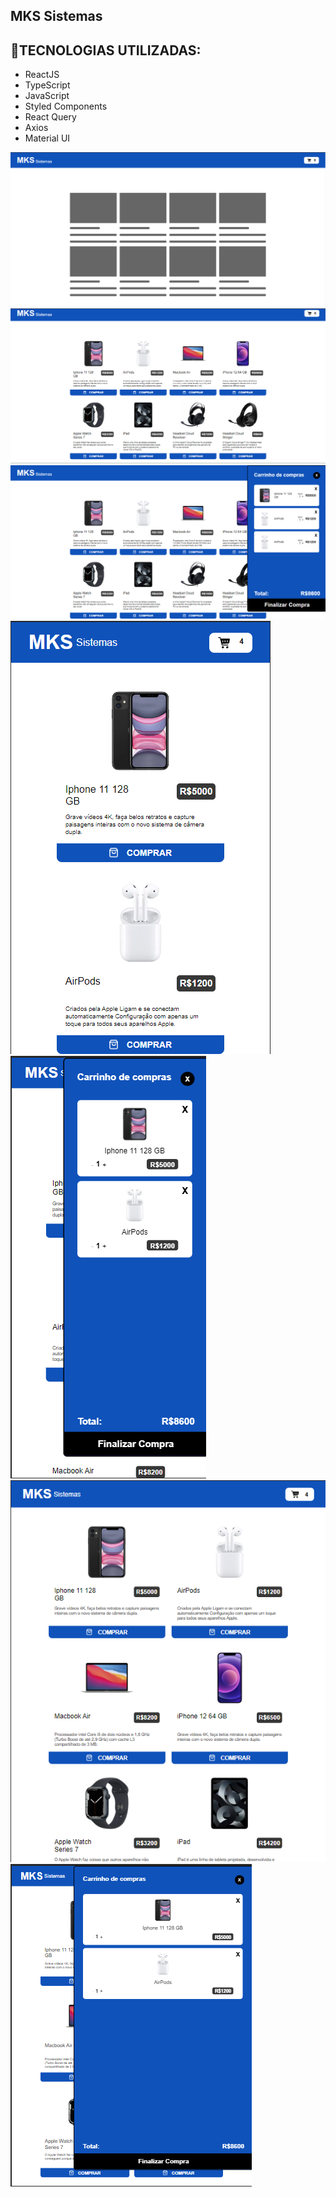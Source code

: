 ## MKS Sistemas

## 🚀TECNOLOGIAS UTILIZADAS:
- ReactJS
- TypeScript
- JavaScript
- Styled Components
- React Query
- Axios
- Material UI

<img src="./src/imgs/imagemprojeto1.png">
<img src="./src/imgs/imagemprojeto2.png">
<img src="./src/imgs/imagemprojeto3.png">
<img src="./src/imgs/imagemprojeto4.png">
<img src="./src/imgs/imagemprojeto5.png">
<img src="./src/imgs/imagemprojeto6.png">
<img src="./src/imgs/imagemprojeto7.png">